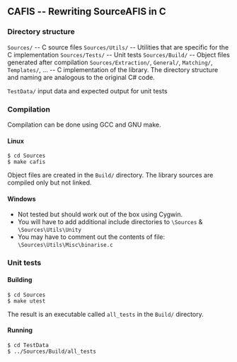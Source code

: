 ## CAFIS -- Rewriting SourceAFIS in C

### Directory structure

`Sources/` -- C source files
`Sources/Utils/`  -- Utilities that are specific for the C implementation
`Sources/Tests/`  -- Unit tests
`Sources/Build/`  -- Object files generated after compilation
`Sources/Extraction/`, `General/`, `Matching/`, `Templates/`, ...  -- C implementation of the library. The directory structure and naming are analogous to the original C# code.

`TestData/` input data and expected output for unit tests


### Compilation

Compilation can be done using GCC and GNU make.

#### Linux

~~~
$ cd Sources
$ make cafis
~~~

Object files are created in the `Build/` directory. The library sources are compiled only but not linked.

#### Windows

- Not tested but should work out of the box using Cygwin.
- You will have to add additional include directories to `\Sources` & `\Sources\Utils\Unity`
- You may have to comment out the contents of file: `\Sources\Utils\Misc\binarise.c`

### Unit tests

#### Building

~~~
$ cd Sources
$ make utest
~~~

The result is an executable called `all_tests` in the `Build/` directory.

#### Running

~~~
$ cd TestData
$ ../Sources/Build/all_tests
~~~

